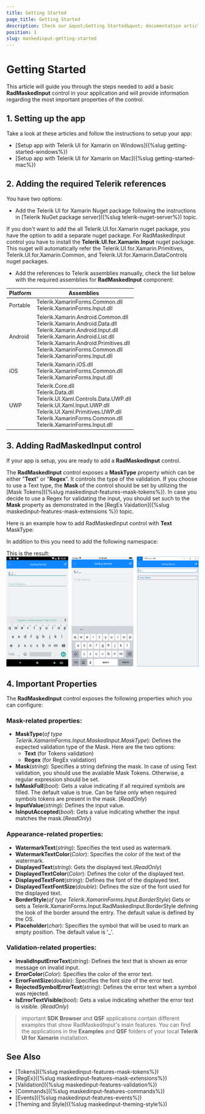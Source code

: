 ```yaml
---
title: Getting Started
page_title: Getting Started
description: Check our &quot;Getting Started&quot; documentation article for Telerik MaskedInput for Xamarin control.
position: 1
slug: maskedinput-getting-started
---
```


#  Getting Started

This article will guide you through the steps needed to add a basic **RadMaskedInput** control in your application and will provide information regarding the most important properties of the control. 

## 1. Setting up the app

Take a look at these articles and follow the instructions to setup your app:

- [Setup app with Telerik UI for Xamarin on Windows]({%slug getting-started-windows%})
- [Setup app with Telerik UI for Xamarin on Mac]({%slug getting-started-mac%})

## 2. Adding the required Telerik references

You have two options:

* Add the Telerik UI for Xamarin Nuget package following the instructions in [Telerik NuGet package server]({%slug telerik-nuget-server%}) topic.

If you don't want to add the all Telerik.UI.for.Xamarin nuget package, you have the option to add a separate nuget package. For RadMaskedInput control you have to install the **Telerik.UI.for.Xamarin.Input** nuget package. This nuget will automatically refer the Telerik.UI.for.Xamarin.Primitives, Telerik.UI.for.Xamarin.Common, and Telerik.UI.for.Xamarin.DataControls nuget packages.

* Add the references to Telerik assemblies manually, check the list below with the required assemblies for **RadMaskedInput** component:

| Platform | Assemblies |
| -------- | ---------- |
| Portable | Telerik.XamarinForms.Common.dll<br/>Telerik.XamarinForms.Input.dll |
| Android  | Telerik.Xamarin.Android.Common.dll <br/>Telerik.Xamarin.Android.Data.dll <br/>Telerik.Xamarin.Android.Input.dll <br/>Telerik.Xamarin.Android.List.dll <br/> Telerik.Xamarin.Android.Primitives.dll <br/>Telerik.XamarinForms.Common.dll <br/>Telerik.XamarinForms.Input.dll |
| iOS      | Telerik.Xamarin.iOS.dll <br/>Telerik.XamarinForms.Common.dll <br/>Telerik.XamarinForms.Input.dll |
| UWP      | Telerik.Core.dll <br/>Telerik.Data.dll <br/>Telerik.UI.Xaml.Controls.Data.UWP.dll <br/> Telerik.UI.Xaml.Input.UWP.dll <br/>Telerik.UI.Xaml.Primitives.UWP.dll <br/>Telerik.XamarinForms.Common.dll <br/>Telerik.XamarinForms.Input.dll <br/>|

## 3. Adding RadMaskedInput control

If your app is setup, you are ready to add a **RadMaskedInput** control.

The **RadMaskedInput** control exposes a **MaskType** property which can be either "**Text**" or "**Regex**". It controls the type of the validation. If you choose to use a Text type, the **Mask** of the control should be set by utilizing the [Mask Tokens]({%slug maskedinput-features-mask-tokens%}). In case you decide to use a Regex for validating the input, you should set such to the **Mask** property as demonstrated in the [RegEx Vaidation]({%slug maskedinput-features-mask-extensions %}) topic. 

Here is an example how to add RadMaskedInput control with **Text** MaskType:

<snippet id='maskedinput-gettingstarted-text-xaml'/>

In addition to this you need to add the following namespace:

<snippet id='xmlns-telerikinput'/>
<snippet id='ns-telerikinput'/>

This is the result:
![Getting started](images/maskedinput_gettingstarted.png)

## 4. Important Properties

The **RadMaskedInput** control exposes the following properties which you can configure:

### Mask-related properties:

* **MaskType**(*of type Telerik.XamarinForms.Input.MaskedInput.MaskType*): Defines the expected validation type of the Mask. Here are the two options: 
	* **Text** (for Tokens validation)
	* **Regex** (for RegEx validation)
* **Mask**(*string*): Specifies a string defining the mask. In case of using Text validation, you should use the available Mask Tokens. Otherwise, a regular expression should be set.
* **IsMaskFull**(*bool*): Gets a value indicating if all required symbols are filled. The default value is true. Can be false only when required symbols tokens are present in the mask. (*ReadOnly*)
* **InputValue**(*string*): Defines the input value.
* **IsInputAccepted**(*bool*): Gets a value indicating whether the input matches the mask.(*ReadOnly*)

### Appearance-related properties: 

* **WatermarkText**(*string*): Specifies the text used as watermark.
* **WatermarkTextColor**(*Color*): Specifies the color of the text of the watermark.
* **DisplayedText**(*string*): Gets the displayed text.(*ReadOnly*) 
* **DisplayedTextColor**(*Color*): Defines the color of the displayed text.
* **DisplayedTextFont**(*string*): Defines the font of the displayed text.
* **DisplayedTextFontSize**(*double*): Defines the size of the font used for the displayed text.
* **BorderStyle**(*of type Telerik.XamarinForms.Input.BorderStyle*) Gets or sets a Telerik.XamarinForms.Input.RadMaskedInput.BorderStyle defining the look of the border around the entry. The default value is defined by the OS.
* **Placeholder**(*char*): Specifies the symbol that will be used to mark an empty position. The default value is '_'.

### Validation-related properties: 

* **InvalidInputErrorText**(*string*): Defines the text that is shown as error message on invalid input.
* **ErrorColor**(*Color*): Specifies the color of the error text.
* **ErrorFontSize**(*double*): Specifies the font size of the error text.
* **RejectedSymbolErrorText**(*string*):  Defines the error text when a symbol was rejected.
* **IsErrorTextVisible**(*bool*): Gets a value indicating whether the error text is visible. (*ReadOnly*)


>important **SDK Browser** and **QSF** applications contain different examples that show RadMaskedInput's main features. You can find the applications in the **Examples** and **QSF** folders of your local **Telerik UI for Xamarin** installation.

## See Also

* [Tokens]({%slug maskedinput-features-mask-tokens%})
* [RegEx]({%slug maskedinput-features-mask-extensions%})
* [Validation]({%slug maskedinput-features-validation%})
* [Commands]({%slug maskedinput-features-commands%})
* [Events]({%slug maskedinput-features-events%})
* [Theming and Style]({%slug maskedinput-theming-style%})
